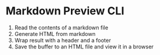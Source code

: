# Markdown Preview CLI

1. Read the contents of a markdown file
2. Generate HTML from markdown
3. Wrap result with a header and a footer
4. Save the buffer to an HTML file and view it in a browser
